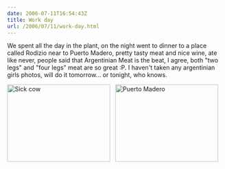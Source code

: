 ```yaml
---
date: 2006-07-11T16:54:43Z
title: Work day
url: /2006/07/11/work-day.html
---
```


<p>We spent all the day in the plant, on the night went to dinner to a place called Rodizio near to Puerto Madero, pretty tasty meat and nice wine, ate like never, people said that Argentinian Meat is the beat, I agree, both "two legs" and "four legs" meat are so great :P. I haven't taken any argentinian girls photos, will do it tomorrow... or tonight, who knows.</p>
<p><a href="http://www.flickr.com/photos/mariocarrion/187579382/" title="Photo Sharing"><img src="http://static.flickr.com/52/187579382_50c0dfbf57_m.jpg" width="240" height="180" alt="Sick cow" /></a>&nbsp;&nbsp;&nbsp;<a href="http://www.flickr.com/photos/mariocarrion/187579386/" title="Photo Sharing"><img src="http://static.flickr.com/48/187579386_92f824d4b2_m.jpg" width="240" height="180" alt="Puerto Madero" /></a></p>
